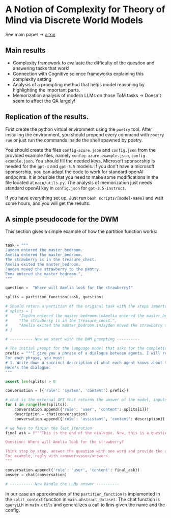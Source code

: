 # A Notion of Complexity for Theory of Mind via Discrete World Models

See main paper -> [arxiv](https://arxiv.org/abs/2406.11911)

## Main results
- Complexity framework to evaluate the difficulty of the question and answering tasks that work!
- Connection with Cognitive science frameworks explaining this complexity setting
- Analysis of a prompting method that helps model reasoning by highlighting the important parts.
- Memorization analysis of modern LLMs on those ToM tasks -> Doesn't seem to affect the QA largely!

## Replication of the results.

First create the python virtual environment using the `poetry` tool.
After installing the environment, you should prepend every command with `poetry run` or just run the commands inside the shell spawned by poetry.

You should create the files `config-azure.json` and `config.json` from the provided example files, namely `config-azure-example.json`, `config-example.json`. You should fill the needed keys.
Microsoft sponsorship is needed for the `gpt-4` and `gpt-3.5` models. If you don't have a microsoft sponsorship, you can adapt the code to work for standard openAI endpoints. It is possible that you need to make some modifications in the file located at `main/utils.py`.
The analysis of memorization just needs standard openAI key in `config.json` for `gpt-3.5-instruct`.

If you have everything set up. Just run `bash scripts/[model-name]` and wait some hours, and you will get the results.


## A simple pseudocode for the DWM

This section gives a simple example of how the partition function works:

```python

task = """
Jayden entered the master_bedroom.
Amelia entered the master_bedroom.
The strawberry is in the treasure_chest.
Amelia exited the master_bedroom.
Jayden moved the strawberry to the pantry.
Emma entered the master_bedroom.",
"""

question =  "Where will Amelia look for the strawberry?"

splits = partition_function(task, question)

# Should return a partition of the original task with the steps important to answer the question. Each split represents a state important to the question.
# splits = [
#     "Jayden entered the master_bedroom.\nAmelia entered the master_bedroom.",
#     "The strawberry is in the treasure_chest.",
#     "Amelia exited the master_bedroom.\nJayden moved the strawberry to the pantry.\nEmma entered the master_bedroom",
# ]

# ---------- Now we start with the DWM prompting ----------

# The initial prompt for the language model that asks for the completion.
prefix = """I give you a phrase of a dialogue between agents. I will reveal more parts of it later. At the end, I will give you a question you must answer. 
For each phrase, you must:
# 1. Write down a succinct description of what each agent knows about the environment and about the other agents. Keep the description short and do not produce redundant information. 
Here's the dialogue:
"""

assert len(splits) > 0

conversation = [{'role': 'system', 'content': prefix}]

# chat is the external API that returns the answer of the model, inputs a conversation, and outputs a completion string.
for i in range(len(splits)):
    conversation.append({'role': 'user', 'content': splits[i]})
    description = chat(conversation)
    conversation.append({'role': 'assistant', 'content': description})

# we have to finish the last iteration
final_ask = f"""This is the end of the dialogue. Now, this is a question for you to answer.

Question: Where will Amelia look for the strawberry?

Think step by step, answer the question with one word and provide the answer between <answer></answer> tags.
For example, reply with <answer>vase</answer>.
"""

conversation.append({'role': 'user', 'content': final_ask})
answer = chat(conversation)

# ---------- Now handle the LLMs answer ----------
```

In our case an approximation of the `partition_function` is implemented in the `split_context` function in `main.abstract_dataset`. The chat function is `queryLLM` in `main.utils` and generalizes a call to llms given the name and the config.
